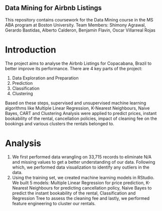 ## Data Mining for Airbnb Listings

This repository contains coursework for the Data Mining course in the MS ABA program at Boston University.
Team Members: Shimony Agrawal, Gerardo Bastidas, Alberto Calderon, Benjamin Flavin, Oscar Villarreal Rojas

# Introduction 
The project aims to analyse the Airbnb Listings for Copacabana, Brazil to better improve its performance. There are 4 key parts of the project: 
   1.  Data Exploration and Preparation 
   2. Prediction 
   3. Classification 
   4. Clustering 

Based on these steps, supervised and unsupervised machine learning algorithms like Multiple Linear Regression, K-Nearest Neighbours, Naive Bayes, CART and Clustering Analysis were applied to predict prices, instant bookability of the rental, cancellation policies, impact of cleaning fee on the bookings and various clusters the rentals belonged to. 

# Analysis 
1. We first performed data wrangling on 33,715 records to eliminate N/A and missing values to get a better understanding of our data. Following which, we performed data visualization to identify any outliers in the data. 
2. Using the training set, we created machine learning models in RStudio. We built 5 models: Multiple Linear Regression for price prediction, K-Nearest Neighbours for predicting cancellation policy, Naive Bayes to predict the instant bookability of the rental, Classification and Regression Tree to assess the cleaning fee and lastly, we performed feature engineering to cluster our rentals. 

